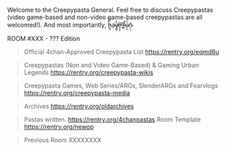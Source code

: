 Welcome to the Creepypasta General. Feel free to discuss Creepypastas (video game-based and non-video game-based creepypastas are all welcomed!). And most importantly, h̷̰̰̋̈́̆a̴̦͘v̸̧̳̦̔͐e̷̞̜̟̕͝ ̶͇͘f̶̨̓͘ú̴̦̰̓͐ñ̴̜̠̦

ROOM #XXX -  ??? Edition

>Official 4chan-Approved Creepypasta List
https://rentry.org/eqmd8u

>Creepypastas (Non and Video Game-Based) & Gaming Urban Legends
https://rentry.org/creepypasta-wikis

>Creepypasta Games, Web Series/ARGs, SlenderARGs and Fearvlogs
https://rentry.org/creepypasta-media

>Archives
https://rentry.org/oldarchives

>Pastas written.
https://rentry.org/4chanpastas
>Room Template
https://rentry.org/newop

>Previous Room
>XXXXXXXX